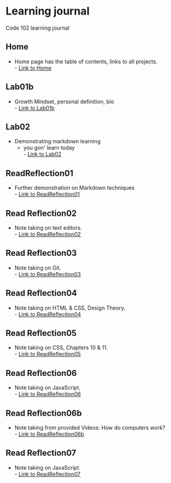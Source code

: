 # Learning journal
Code 102 learning journal

## Home
- Home page has the table of contents, links to all projects. 
<br>  - [Link to Home](./Home.md)

## Lab01b
- Growth Mindset, personal definition, bio
<br>  - [Link to Lab01b](./Lab01b.md)

## Lab02
- Demonstrating markdown learning
  - you gon' learn today
  <br>- [Link to Lab02](./Lab02.md)

## ReadReflection01
- Further demonstration on Markdown techniques
<br> - [Link to ReadReflection01](./ReadReflection01.md)

## Read Reflection02
- Note taking on text editors. <br> - [Link to ReadReflection02](./ReadReflection02.md)

## Read Reflection03
- Note taking on Git. <br> - [Link to ReadReflection03](./ReadReflection03.md)

## Read Reflection04
- Note taking on HTML & CSS, Design Theory. <br> - [Link to ReadReflection04](./ReadReflection04.md)

## Read Reflection05
- Note taking on CSS, Chapters 10 & 11. <br> - [Link to ReadReflection05](./ReadReflection05.md)

## Read Reflection06
- Note taking on JavaScript. <br> - [Link to ReadReflection06](./ReadReflection06.md)

## Read Reflection06b
- Note taking from provided Videos: How do computers work? <br> - [Link to ReadReflection06b](./ReadReflection06b.md)

## Read Reflection07
- Note taking on JavaScript. <br> - [Link to ReadReflection07](./ReadReflection07.md)
